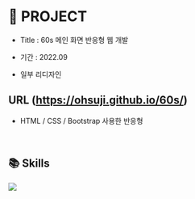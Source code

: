 # 🐰 PROJECT

- Title : 60s 메인 화면 반응형 웹 개발 

- 기간 : 2022.09
- 일부 리디자인

## URL (https://ohsuji.github.io/60s/)

- HTML / CSS / Bootstrap 사용한 반응형

<br>

## 📚 Skills 
<img src="https://img.shields.io/badge/Bootstrap-7952b3?style=for-the-badge&logo=Bootstrap&logoColor=black"> 
